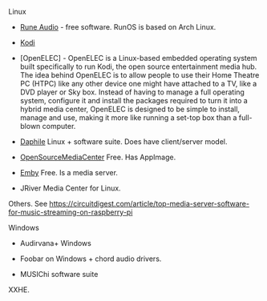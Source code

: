 Linux

- [Rune Audio](https://www.runeaudio.com/) - free software. RunOS is based on Arch Linux.

- [Kodi](https://kodi.tv) 

- [OpenELEC] - OpenELEC is a Linux-based embedded operating system built specifically to run Kodi, the open source entertainment media hub.
   The idea behind OpenELEC is to allow people to use their Home Theatre PC (HTPC) like any other device one might have attached to a TV,
   like a DVD player or Sky box. Instead of having to manage a full operating system, configure it and install the packages required to turn it into a hybrid media center, OpenELEC is designed to be simple to install, manage and use, making it more like running a set-top box than a full-blown computer.

- [Daphile](https://daphile.com/) Linux + software suite. Does have client/server model.

- [OpenSourceMediaCenter](osmc.tv) Free. Has AppImage.

- [Emby](https://emby.media/linux-server.html) Free. Is a media server.

- JRiver Media Center for Linux.

Others. See <https://circuitdigest.com/article/top-media-server-software-for-music-streaming-on-raspberry-pi>

Windows

- Audirvana+ Windows

- Foobar on Windows + chord audio drivers.

- MUSIChi software suite

XXHE.

